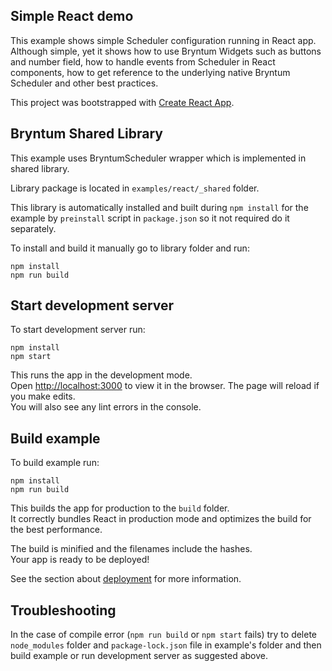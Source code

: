 ## Simple React demo

This example shows simple Scheduler configuration running in React app. Although simple, yet it shows how to use Bryntum Widgets such as buttons and number field, how to handle events from Scheduler in React components, how to get reference to the underlying native Bryntum Scheduler and other best practices.

This project was bootstrapped with [Create React App](https://github.com/facebook/create-react-app).

## Bryntum Shared Library

This example uses BryntumScheduler wrapper which is implemented in shared library.

Library package is located in `examples/react/_shared` folder.

This library is automatically installed and built during `npm install` for the example by `preinstall` script in `package.json` so it not required do it separately.

To install and build it manually go to library folder and run:

```
npm install
npm run build
```

## Start development server

To start development server run:

```
npm install
npm start
```

This runs the app in the development mode.<br>
Open [http://localhost:3000](http://localhost:3000) to view it in the browser.
The page will reload if you make edits.<br>
You will also see any lint errors in the console.

## Build example

To build example run:

```
npm install
npm run build
```

This builds the app for production to the `build` folder.<br>
It correctly bundles React in production mode and optimizes the build for the best performance.

The build is minified and the filenames include the hashes.<br>
Your app is ready to be deployed!

See the section about [deployment](https://facebook.github.io/create-react-app/docs/deployment) for more information.

## Troubleshooting

In the case of compile error (`npm run build` or `npm start` fails) try to delete `node_modules` folder and `package-lock.json` file in example's folder and then build example or run development server as suggested above.
